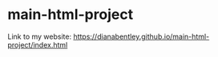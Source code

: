 # main-html-project
Link to my website: https://dianabentley.github.io/main-html-project/index.html

